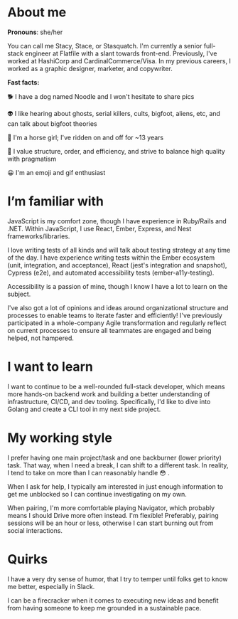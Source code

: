 # About me

**Pronouns**: she/her

You can call me Stacy, Stace, or Stasquatch. I'm currently a senior full-stack engineer at Flatfile with a slant towards front-end. Previously, I've worked at HashiCorp and CardinalCommerce/Visa. In my previous careers, I worked as a graphic designer, marketer, and copywriter.

**Fast facts:**

🐕 I have a dog named Noodle and I won't hesitate to share pics

👽 I like hearing about ghosts, serial killers, cults, bigfoot, aliens, etc, and can talk about bigfoot theories

🐴 I'm a horse girl; I've ridden on and off for ~13 years

📓 I value structure, order, and efficiency, and strive to balance high quality with pragmatism

😀 I'm an emoji and gif enthusiast

# I’m familiar with

JavaScript is my comfort zone, though I have experience in Ruby/Rails and .NET. Within JavaScript, I use React, Ember, Express, and Nest frameworks/libraries.

I love writing tests of all kinds and will talk about testing strategy at any time of the day. I have experience writing tests within the Ember ecosystem (unit, integration, and acceptance), React (jest's integration and snapshot), Cypress (e2e), and automated accessibility tests (ember-a11y-testing).

Accessibility is a passion of mine, though I know I have a lot to learn on the subject.

I've also got a lot of opinions and ideas around organizational structure and processes to enable teams to iterate faster and efficiently! I've previously participated in a whole-company Agile transformation and regularly reflect on current processes to ensure all teammates are engaged and being helped, not hampered.

# I want to learn

I want to continue to be a well-rounded full-stack developer, which means more hands-on backend work and building a better understanding of infrastructure, CI/CD, and dev tooling. Specifically, I'd like to dive into Golang and create a CLI tool in my next side project.

# My working style

I prefer having one main project/task and one backburner (lower priority) task. That way, when I need a break, I can shift to a different task. In reality, I tend to take on more than I can reasonably handle 😳 .

When I ask for help, I typically am interested in just enough information to get me unblocked so I can continue investigating on my own.

When pairing, I'm more comfortable playing Navigator, which probably means I should Drive more often instead. I'm flexible! Preferably, pairing sessions will be an hour or less, otherwise I can start burning out from social interactions.

# Quirks

I have a very dry sense of humor, that I try to temper until folks get to know me better, especially in Slack.

I can be a firecracker when it comes to executing new ideas and benefit from having someone to keep me grounded in a sustainable pace.
